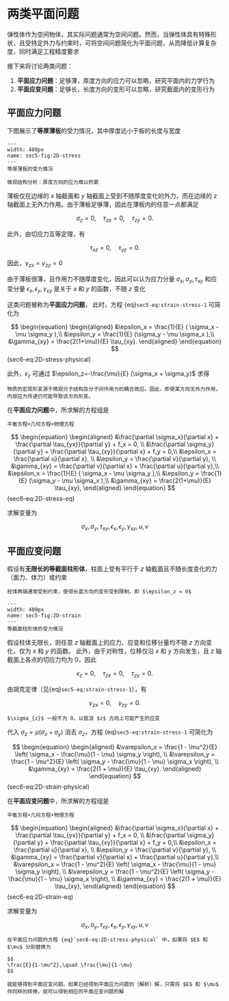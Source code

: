 # 两类平面问题

<span class="gray-text">
弹性体作为空间物体，其实际问题通常为空间问题。然而，当弹性体具有特殊形状，且受特定外力与约束时，可将空间问题简化为平面问题，从而降低计算复杂度，同时满足工程精度要求
</span>

接下来将讨论两类问题：
1. **平面应力问题**：足够薄，厚度方向的应力可以忽略，研究平面内的力学行为
2. **平面应变问题**：足够长，长度方向的变形可以忽略，研究截面内的变形行为

## 平面应力问题

下图展示了**等厚薄板**的受力情况，其中厚度远小于板的长度与宽度

```{figure} ../../../images/Elasticity/chap1/2D-stress.png
---
width: 400px
name: sec5-fig:2D-stress
---
等厚薄板的受力情况
```

```{margin}
微观结构分析：厚度方向的应力难以积累
```

薄板仅在边缘的 $x$ 轴截面和 $y$ 轴截面上受到不随厚度变化的外力，而在边缘的 $z$ 轴截面上无外力作用。由于薄板足够薄，因此在薄板内的任意一点都满足

$$
\sigma_{z}=0,\quad \tau_{zx} = 0,\quad \tau_{zy} = 0.
$$

此外，由切应力互等定理，有

$$
\tau_{xz} = 0,\quad \tau_{yz} = 0.
$$

因此，$\gamma_{zx} = \gamma_{zy} = 0$

由于薄板很薄，且作用力不随厚度变化，因此可以认为应力分量 $\sigma_{x},\sigma_{y}, \tau_{xy}$ 和应变分量 $\epsilon_{x},\epsilon_{y}, \gamma_{xy}$ 是关于 $x$ 和 $y$ 的函数，不随 $z$ 变化

这类问题被称为**平面应力问题**，
此时，方程 {eq}`sec5-eq:strain-stress-1` 可简化为

$$
\begin{equation}
\begin{aligned}
&\epsilon_x = \frac{1}{E} ( \sigma_x - \mu \sigma_y ),\\
&\epsilon_y = \frac{1}{E} (\sigma_y - \mu \sigma_x ),\\
&\gamma_{xy} = \frac{2(1+\mu)}{E} \tau_{xy}.
\end{aligned}
\end{equation}
$$ (sec6-eq:2D-stress-physical)

此外，$\epsilon_z$ 可通过 $\epsilon_z=-\frac{\mu}{E} (\sigma_x + \sigma_y)$ 求得

```{note}
物质的宏观形变源于微观分子结构及分子间作用力的耦合效应。因此，即使某方向无外力作用，内部应力传递仍可能导致该方向形变。
```

在**平面应力问题**中，所求解的方程组是

```{margin}
平衡方程+几何方程+物理方程
```

$$
\begin{equation}
\begin{aligned}
&\frac{\partial \sigma_x}{\partial x} + \frac{\partial \tau_{yx}}{\partial y} + f_x = 0, \\
&\frac{\partial \sigma_y}{\partial y} + \frac{\partial \tau_{xy}}{\partial x} + f_y = 0,\\
&\epsilon_x = \frac{\partial u}{\partial x}, \\
&\epsilon_y = \frac{\partial v}{\partial y}, \\
&\gamma_{xy} = \frac{\partial v}{\partial x} + \frac{\partial u}{\partial y},\\
&\epsilon_x = \frac{1}{E} ( \sigma_x - \mu \sigma_y ),\\
&\epsilon_y = \frac{1}{E} (\sigma_y - \mu \sigma_x ),\\
&\gamma_{xy} = \frac{2(1+\mu)}{E} \tau_{xy},
\end{aligned}
\end{equation}
$$ (sec6-eq:2D-stress-eq)

求解变量为

$$
\sigma_{x}, \, \sigma_{y}, \, \tau_{xy}, \, \epsilon_{x}, \, \epsilon_{y}, \, \gamma_{xy}, \, u, \, v
$$

## 平面应变问题

假设有**无限长的等截面柱形体**，柱面上受有平行于 $z$ 轴截面且不随长度变化的力（面力、体力）或约束

```{margin}
柱体两端通常受到约束，使得长度方向的变形受到限制，即 $\epsilon_z = 0$
```

```{figure} ../../../images/Elasticity/chap1/2D-strain.png
---
width: 400px
name: sec5-fig:2D-strain
---
等截面柱形体的受力情况
```

假设柱体无限长，则任意 $z$ 轴截面上的应力、应变和位移分量均不随 $z$ 方向变化，仅为 $x$ 和 $y$ 的函数。
此外，由于对称性，位移仅沿 $x$ 和 $y$ 方向发生，且 $z$ 轴截面上各点的切应力均为 0，因此

$$
\epsilon_{z} = 0,\quad \tau_{zx} = 0,\quad \tau_{zy}=0.
$$

由胡克定律（见{eq}`sec5-eq:strain-stress-1`），有

$$
\gamma_{zx} = 0,\quad \gamma_{zy} = 0.
$$

```{margin}
$\sigma_{z}$ 一般不为 0，以抵消 $z$ 方向上可能产生的应变
```

代入 $\sigma_{z}=\mu(\sigma_x + \sigma_y)$ 消去 $\sigma_{z}$，方程 {eq}`sec5-eq:strain-stress-1` 可简化为

$$
\begin{equation}
\begin{aligned}
&\varepsilon_x = \frac{1 - \mu^2}{E} \left( \sigma_x - \frac{\mu}{1 - \mu} \sigma_y \right), \\
&\varepsilon_y = \frac{1 - \mu^2}{E} \left( \sigma_y - \frac{\mu}{1 - \mu} \sigma_x \right), \\
&\gamma_{xy} = \frac{2(1 + \mu)}{E} \tau_{xy}.
\end{aligned}
\end{equation}
$$ (sec6-eq:2D-strain-physical)

在**平面应变问题**中，所求解的方程组是

```{margin}
平衡方程+几何方程+物理方程
```

$$
\begin{equation}
\begin{aligned}
&\frac{\partial \sigma_x}{\partial x} + \frac{\partial \tau_{yx}}{\partial y} + f_x = 0, \\
&\frac{\partial \sigma_y}{\partial y} + \frac{\partial \tau_{xy}}{\partial x} + f_y = 0,\\
&\epsilon_x = \frac{\partial u}{\partial x}, \\
&\epsilon_y = \frac{\partial v}{\partial y}, \\
&\gamma_{xy} = \frac{\partial v}{\partial x} + \frac{\partial u}{\partial y},\\
&\varepsilon_x = \frac{1 - \mu^2}{E} \left( \sigma_x - \frac{\mu}{1 - \mu} \sigma_y \right), \\
&\varepsilon_y = \frac{1 - \mu^2}{E} \left( \sigma_y - \frac{\mu}{1 - \mu} \sigma_x \right), \\
&\gamma_{xy} = \frac{2(1 + \mu)}{E} \tau_{xy},
\end{aligned}
\end{equation}
$$ (sec6-eq:2D-strain-eq)

求解变量为

$$
\sigma_{x}, \, \sigma_{y}, \, \tau_{xy}, \, \epsilon_{x}, \, \epsilon_{y}, \, \gamma_{xy}, \, u, \, v
$$

```{note}
在平面应力问题的方程 {eq}`sec6-eq:2D-stress-physical` 中，如果将 $E$ 和 $\mu$ 分别替换为

$$
\frac{E}{1-\mu^2},\quad \frac{\mu}{1-\mu}
$$

就能够得到平面应变问题。如果已经得到平面应力问题的（解析）解，只需将 $E$ 和 $\mu$ 作同样的转换，就可以得到相应的平面应变问题的解
```
